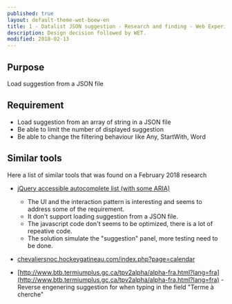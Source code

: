 ```yaml
---
published: true
layout: default-theme-wet-boew-en
title: 1 - Datalist JSON suggestion - Research and finding - Web Experience Toolkit (WET) documentation
description: Design decision followed by WET.
modified: 2018-02-13
---
```


## Purpose

Load suggestion from a JSON file

## Requirement
* Load suggestion from an array of string in a JSON file
* Be able to limit the number of displayed suggestion
* Be able to change the filtering behaviour like Any, StartWith, Word


## Similar tools

Here a list of similar tools that was found on a February 2018 research


* [jQuery accessible autocomplete list (with some ARIA)](https://a11y.nicolas-hoffmann.net/autocomplete-list/)
	* The UI and the interaction pattern is interesting and seems to address some of the requirement.
	* It don't support loading suggestion from a JSON file.
	* The javascript code don't seems to be optimized, there is a lot of repeative code.
	* The solution simulate the "suggestion" panel, more testing need to be done.

* [chevaliersnoc.hockeygatineau.com/index.php?page=calendar](chevaliersnoc.hockeygatineau.com/index.php?page=calendar)
* [http://www.btb.termiumplus.gc.ca/tpv2alpha/alpha-fra.html?lang=fra](http://www.btb.termiumplus.gc.ca/tpv2alpha/alpha-fra.html?lang=fra) - Reverse engenering suggestion for when typing in the field "Terme à cherche"
